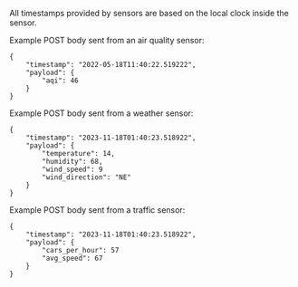 All timestamps provided by sensors are based on the local clock inside the sensor.

Example POST body sent from an air quality sensor:
```
{
    "timestamp": "2022-05-18T11:40:22.519222",
    "payload": {
        "aqi": 46
    }
}
```

Example POST body sent from a weather sensor:
```
{
    "timestamp": "2023-11-18T01:40:23.518922",
    "payload": {
        "temperature": 14,
        "humidity": 68,
        "wind_speed": 9
        "wind_direction": "NE"
    }
}
```

Example POST body sent from a traffic sensor:
```
{
    "timestamp": "2023-11-18T01:40:23.518922",
    "payload": {
        "cars_per_hour": 57
        "avg_speed": 67
    }
}
```
